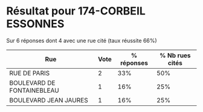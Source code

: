 # Résultat pour 174-CORBEIL ESSONNES

Sur 6 réponses dont 4 avec une rue cité (taux réussite 66%)

| Rue | Vote | % réponses | % Nb rues cités|
|-----|------|------------|----------------|
| RUE DE PARIS | 2 | 33% | 50%|
| BOULEVARD DE FONTAINEBLEAU | 1 | 16% | 25%|
| BOULEVARD JEAN JAURES | 1 | 16% | 25%|
